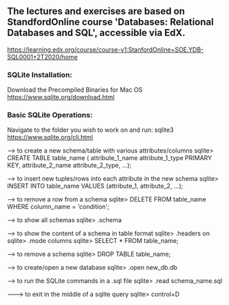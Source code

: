 ## The lectures and exercises are based on StandfordOnline course 'Databases: Relational Databases and SQL', accessible via EdX.
https://learning.edx.org/course/course-v1:StanfordOnline+SOE.YDB-SQL0001+2T2020/home


### SQLite Installation:
Download the Precompiled Binaries for Mac OS
https://www.sqlite.org/download.html

### Basic SQLite Operations:
Navigate to the folder you wish to work on and run: sqlite3
https://www.sqlite.org/cli.html

--> to create a new schema/table with various attributes/columns
sqlite> CREATE TABLE table_name (
        attribute_1_name attribute_1_type PRIMARY KEY,
        attribute_2_name attribute_2_type,
        ...);

--> to insert new tuples/rows into each attribute in the new schema
sqlite> INSERT INTO table_name VALUES (attribute_1, attribute_2, ...);

--> to remove a row from a schema
sqlite> DELETE FROM table_name WHERE column_name = 'condition';

--> to show all schemas
sqlite> .schema

--> to show the content of a schema in table format
sqlite> .headers on
sqlite> .mode columns
sqlite> SELECT * FROM table_name;

--> to remove a schema
sqlite> DROP TABLE table_name;

--> to create/open a new database
sqlite> .open new_db.db

--> to run the SQLite commands in a .sql file
sqlite> .read schema_name.sql

---> to exit in the middle of a sqlite query
sqlite> control+D
